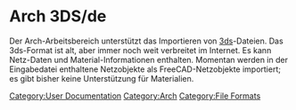 # Arch 3DS/de





Der Arch-Arbeitsbereich unterstützt das Importieren von [3ds](https://de.wikibooks.org/wiki/Blender_Dokumentation:_3d_Studio_(3ds))-Dateien. Das 3ds-Format ist alt, aber immer noch weit verbreitet im Internet. Es kann Netz-Daten und Material-Informationen enthalten. Momentan werden in der Eingabedatei enthaltene Netzobjekte als FreeCAD-Netzobjekte importiert; es gibt bisher keine Unterstützung für Materialien.





 

[Category:User Documentation](Category:User_Documentation.md) [Category:Arch](Category:Arch.md) [Category:File Formats](Category:File_Formats.md)
